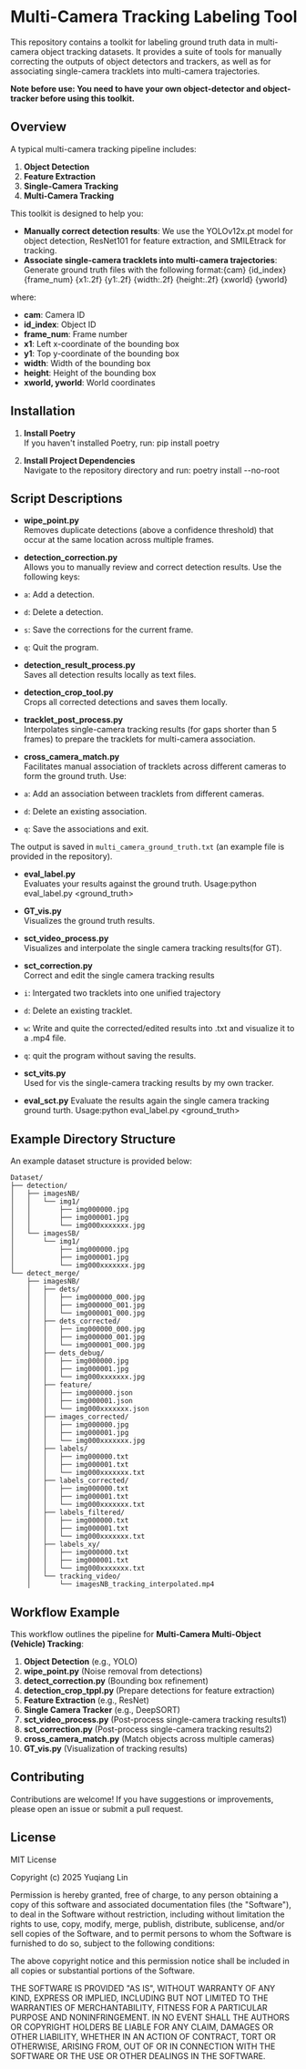 # Multi-Camera Tracking Labeling Tool

This repository contains a toolkit for labeling ground truth data in multi-camera object tracking datasets. It provides a suite of tools for manually correcting the outputs of object detectors and trackers, as well as for associating single-camera tracklets into multi-camera trajectories.

**Note before use: You need to have your own object-detector and object-tracker before using this toolkit.**

## Overview

A typical multi-camera tracking pipeline includes:
1. **Object Detection**
2. **Feature Extraction**
3. **Single-Camera Tracking**
4. **Multi-Camera Tracking**

This toolkit is designed to help you:
- **Manually correct detection results**: We use the YOLOv12x.pt model for object detection, ResNet101 for feature extraction, and SMILEtrack for tracking.
- **Associate single-camera tracklets into multi-camera trajectories**: Generate ground truth files with the following format:{cam} {id_index} {frame_num} {x1:.2f} {y1:.2f} {width:.2f} {height:.2f} {xworld} {yworld}

where:
- **cam**: Camera ID
- **id_index**: Object ID
- **frame_num**: Frame number
- **x1**: Left x-coordinate of the bounding box
- **y1**: Top y-coordinate of the bounding box
- **width**: Width of the bounding box
- **height**: Height of the bounding box
- **xworld, yworld**: World coordinates

## Installation

1. **Install Poetry**  
 If you haven't installed Poetry, run: pip install poetry

2. **Install Project Dependencies**  
Navigate to the repository directory and run: poetry install --no-root

## Script Descriptions

- **wipe_point.py**  
Removes duplicate detections (above a confidence threshold) that occur at the same location across multiple frames.

- **detection_correction.py**  
Allows you to manually review and correct detection results. Use the following keys:
- `a`: Add a detection.
- `d`: Delete a detection.
- `s`: Save the corrections for the current frame.
- `q`: Quit the program.

- **detection_result_process.py**  
Saves all detection results locally as text files.

- **detection_crop_tool.py**  
Crops all corrected detections and saves them locally.

- **tracklet_post_process.py**  
Interpolates single-camera tracking results (for gaps shorter than 5 frames) to prepare the tracklets for multi-camera association.

- **cross_camera_match.py**  
Facilitates manual association of tracklets across different cameras to form the ground truth. Use:
- `a`: Add an association between tracklets from different cameras.
- `d`: Delete an existing association.
- `q`: Save the associations and exit.

The output is saved in `multi_camera_ground_truth.txt` (an example file is provided in the repository).

- **eval_label.py**  
Evaluates your results against the ground truth. Usage:python eval_label.py <ground_truth> <prediction>

- **GT_vis.py**  
Visualizes the ground truth results.

- **sct_video_process.py**  
Visualizes and interpolate the single camera tracking results(for GT).

- **sct_correction.py**  
Correct and edit the single camera tracking results
- `i`: Intergated two tracklets into one unified trajectory
- `d`: Delete an existing tracklet.
- `w`: Write and quite the corrected/edited results into .txt and visualize it to a .mp4 file.
- `q`: quit the program without saving the results.

- **sct_vits.py**  
Used for vis the single-camera tracking results by my own tracker.

- **eval_sct.py** 
Evaluate the results again the single camera tracking ground turth. Usage:python eval_label.py <ground_truth> <prediction>

## Example Directory Structure

An example dataset structure is provided below:


```
Dataset/
├── detection/
│   ├── imagesNB/
│   │   └── img1/
│   │       ├── img000000.jpg
│   │       ├── img000001.jpg
│   │       └── img000xxxxxxx.jpg
│   └── imagesSB/
│       └── img1/
│           ├── img000000.jpg
│           ├── img000001.jpg
│           └── img000xxxxxxx.jpg
└── detect_merge/
    ├── imagesNB/
    │   ├── dets/
    │   │   ├── img000000_000.jpg
    │   │   ├── img000000_001.jpg
    │   │   └── img000001_000.jpg
    │   ├── dets_corrected/
    │   │   ├── img000000_000.jpg
    │   │   ├── img000000_001.jpg
    │   │   └── img000001_000.jpg
    │   ├── dets_debug/
    │   │   ├── img000000.jpg
    │   │   ├── img000001.jpg
    │   │   └── img000xxxxxxx.jpg
    │   ├── feature/
    │   │   ├── img000000.json
    │   │   ├── img000001.json
    │   │   └── img000xxxxxxx.json
    │   ├── images_corrected/
    │   │   ├── img000000.jpg
    │   │   ├── img000001.jpg
    │   │   └── img000xxxxxxx.jpg
    │   ├── labels/
    │   │   ├── img000000.txt
    │   │   ├── img000001.txt
    │   │   └── img000xxxxxxx.txt
    │   ├── labels_corrected/
    │   │   ├── img000000.txt
    │   │   ├── img000001.txt
    │   │   └── img000xxxxxxx.txt
    │   ├── labels_filtered/
    │   │   ├── img000000.txt
    │   │   ├── img000001.txt
    │   │   └── img000xxxxxxx.txt
    │   ├── labels_xy/
    │   │   ├── img000000.txt
    │   │   ├── img000001.txt
    │   │   └── img000xxxxxxx.txt
    │   └── tracking_video/
    │       └── imagesNB_tracking_interpolated.mp4
```

## Workflow Example

This workflow outlines the pipeline for **Multi-Camera Multi-Object (Vehicle) Tracking**:

1. **Object Detection** (e.g., YOLO)
2. **wipe_point.py** (Noise removal from detections)
3. **detect_correction.py** (Bounding box refinement)
4. **detection_crop_tppl.py** (Prepare detections for feature extraction)
5. **Feature Extraction** (e.g., ResNet)
6. **Single Camera Tracker** (e.g., DeepSORT)
7. **sct_video_process.py** (Post-process single-camera tracking results1)
8. **sct_correction.py** (Post-process single-camera tracking results2)
9. **cross_camera_match.py** (Match objects across multiple cameras)
10. **GT_vis.py** (Visualization of tracking results)


## Contributing

Contributions are welcome! If you have suggestions or improvements, please open an issue or submit a pull request.

## License

MIT License

Copyright (c) 2025 Yuqiang Lin

Permission is hereby granted, free of charge, to any person obtaining a copy
of this software and associated documentation files (the "Software"), to deal
in the Software without restriction, including without limitation the rights
to use, copy, modify, merge, publish, distribute, sublicense, and/or sell
copies of the Software, and to permit persons to whom the Software is
furnished to do so, subject to the following conditions:

The above copyright notice and this permission notice shall be included in all
copies or substantial portions of the Software.

THE SOFTWARE IS PROVIDED "AS IS", WITHOUT WARRANTY OF ANY KIND, EXPRESS OR
IMPLIED, INCLUDING BUT NOT LIMITED TO THE WARRANTIES OF MERCHANTABILITY,
FITNESS FOR A PARTICULAR PURPOSE AND NONINFRINGEMENT. IN NO EVENT SHALL THE
AUTHORS OR COPYRIGHT HOLDERS BE LIABLE FOR ANY CLAIM, DAMAGES OR OTHER
LIABILITY, WHETHER IN AN ACTION OF CONTRACT, TORT OR OTHERWISE, ARISING FROM,
OUT OF OR IN CONNECTION WITH THE SOFTWARE OR THE USE OR OTHER DEALINGS IN THE
SOFTWARE.





